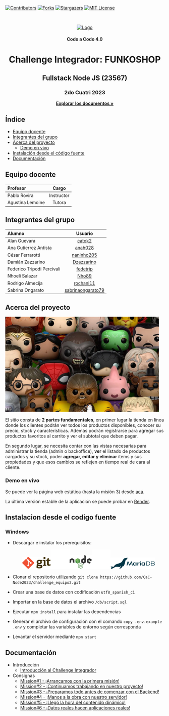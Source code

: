 [![Contributors][contributors-shield]][contributors-url]
[![Forks][forks-shield]][forks-url]
[![Stargazers][stars-shield]][stars-url]
[![MIT License][license-shield]][license-url]
<!-- PROJECT LOGO -->
<br />
<p align="center">
  <a href="https://github.com/CaC-Node2023/challenge_equipo2"><img src="https://avatars.githubusercontent.com/u/143467476" alt="Logo" width="160" height="160"></a>
  <h4 align="center">Codo a Codo 4.0</h4>
  <h1 align="center">Challenge Integrador: FUNKOSHOP</h1>
  <h2 align="center">Fullstack Node JS (23567)</h2>
  <h3 align="center">2do Cuatri 2023</h3>
  <p align="center"><a href="https://github.com/CaC-Node2023/challenge_equipo2"><strong>Explorar los documentos »</strong></a>
</p>



<!-- INDICE -->
## Índice
* [Equipo docente](#equipo-docente)
* [Integrantes del grupo](#integrantes-del-grupo)
* [Acerca del proyecto](#acerca-del-proyecto)
    * [Demo en vivo](#demo-en-vivo)
* [Instalación desde el código fuente](#instalacion-desde-el-codigo-fuente)
* [Documentación](#documentacion)



<!-- DOCENTES -->
## Equipo docente
| Profesor         |    Cargo    |
|:-----------------|:-----------:|
| Pablo Rovira     | Instructor  |
| Agustina Lemoine |   Tutora    |



<!-- INTEGRANTES -->
## Integrantes del grupo
| Alumno                      |                          Usuario                          |
|:----------------------------|:---------------------------------------------------------:|
| Alan Guevara                |            [catok2](https://github.com/catok2)            |
| Ana Gutierrez Antista       |           [anah028](https://github.com/anah028)           |
| César Ferrarotti            |        [naninho205](https://github.com/naninho205)        |
| Damián Zazzarino            |        [Dzazzarino](https://github.com/Dzazzarino)        |
| Federico Tripodi Percivali  |          [fedetrip](https://github.com/fedetrip)          |
| Nhoeli Salazar              |             [Nho89](https://github.com/Nho89)             |
| Rodrigo Almecija            |         [rochani11](https://github.com/rochani11)         |
| Sabrina Ongarato            | [sabrinaongarato79](https://github.com/sabrinaongarato79) |



<!-- ACERCA DEL PROYECTO -->
## Acerca del proyecto

<!--[![FUNKOSHOP][product-screenshot]]-->
<img src="public/img/funkos-banner.webp" alt="FUNKOSHOP" height="300"> 

El sitio consta de **2 partes fundamentales**, en primer lugar la tienda en línea donde los clientes podrán ver todos los productos disponibles, conocer su precio, stock y características. Además podrán registrarse para agregar sus productos favoritos al carrito y ver el subtotal que deben pagar.


En segundo lugar, se necesita contar con las vistas necesarias para administrar la tienda (admin o backoffice), **ver** el listado de productos cargados y su stock, poder **agregar, editar y eliminar** items y sus propiedades y que esos cambios se reflejen en tiempo real de cara al cliente.
<br />


### Demo en vivo
Se puede ver la página web estática (hasta la misión 3) desde [acá][pages-url].

La última versión estable de la aplicación se puede probar en [Render][render-url].



<!-- INSTALACION -->
## Instalacion desde el codigo fuente
### Windows
- Descargar e instalar los prerequisitos: <p align="center"><a href="https://git-scm.com/download/win"><img src="doc/git.png" alt="Logo" width="90"></a><img src="doc/blank.png" width=60></img><a href="https://nodejs.org/en/download"><img src="doc/node.svg" alt="Logo" width="70"></a><img src="doc/blank.png" width=60></img><a href="https://mariadb.org/download/"><img src="doc/mariadb.png" alt="Logo" width="140"></a></p>


- Clonar el repositorio utilizando `git clone https://github.com/CaC-Node2023/challenge_equipo2.git`
- Crear una base de datos con codificación `utf8_spanish_ci`
- Importar en la base de datos el archivo `/db/script.sql`
- Ejecutar `npm install` para instalar las dependencias
- Generar el archivo de configuración con el comando `copy .env.example .env` y completar las variables de entorno según corresponda
- Levantar el servidor mediante `npm start`



<!-- DOCUMENTACION -->
<a id="documentacion"></a>
## Documentación
* Introducción
    * [Introducción al Challenge Integrador](doc/intro.pdf)
* Consignas
    * [Mission#1 - ¡Arrancamos con la primera misión!](doc/mission1.pdf)
    * [Mission#2 - ¡Continuamos trabajando en nuestro proyecto!](doc/mission2.pdf)
    * [Mission#3 - ¡Preparamos todo antes de comenzar con el Backend!](doc/mission3.pdf)
    * [Mission#4 - ¡Manos a la obra con nuestro servidor!](doc/mission4.pdf)
    * [Mission#5 - ¡Llegó la hora del contenido dinámico!](doc/mission5.pdf)
    * [Mission#6 - ¡Datos reales hacen aplicaciones reales!](doc/mission6.pdf)



<!-- MARKDOWN LINKS & IMAGES -->
<!-- https://www.markdownguide.org/basic-syntax/#reference-style-links -->
[contributors-shield]: https://img.shields.io/github/contributors/CaC-Node2023/challenge_equipo2
[contributors-url]: https://github.com/CaC-Node2023/challenge_equipo2/graphs/contributors
[forks-shield]: https://img.shields.io/github/forks/CaC-Node2023/challenge_equipo2
[forks-url]: https://github.com/CaC-Node2023/challenge_equipo2/forks
[stars-shield]: https://img.shields.io/github/stars/CaC-Node2023/challenge_equipo2
[stars-url]: https://github.com/CaC-Node2023/challenge_equipo2/stargazers
[license-shield]: https://img.shields.io/github/license/CaC-Node2023/challenge_equipo2
[license-url]: #
[pages-url]: https://cac-node2023.github.io/challenge_equipo2/
[render-url]: https://challenge-equipo2.onrender.com/
